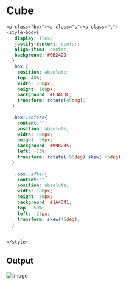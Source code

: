 # Cube

```css
<p class="box"><p class="s"><p class="t">
<style>body{
   display: flex;
   justify-content: center;
   align-items: center;
   background: #0B2429
  }
  .box {
    position: absolute;
    top: 40%;
    width: 100px;
    height: 100px;
    background: #F3AC3C;
    transform: rotate(45deg);
  }
  
  .box::before{
    content:"";
    position: absolute;
    width: 100px;
    height: 50px;
    background: #998235;
    left: -75%;
    transform: rotate(-90deg) skew(-45deg);
  }
  
   .box::after{
    content:"";
    position: absolute;
    width: 100px;
    height: 50px;
    background: #1A4341;
    top: -50%;
    left: -25px;
    transform: skew(45deg);
  }
  
  
</style>
  ```
  
  
## Output

![image](https://user-images.githubusercontent.com/26904087/120143258-688eae80-c1fd-11eb-9d6e-f92433547db8.png)

